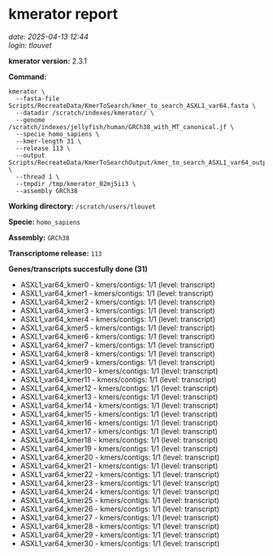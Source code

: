 # kmerator report
*date: 2025-04-13 12:44*  
*login: tlouvet*

**kmerator version:** 2.3.1

**Command:**

```
kmerator \
  --fasta-file Scripts/RecreateData/KmerToSearch/kmer_to_search_ASXL1_var64.fasta \
  --datadir /scratch/indexes/kmerator/ \
  --genome /scratch/indexes/jellyfish/human/GRCh38_with_MT_canonical.jf \
  --specie homo_sapiens \
  --kmer-length 31 \
  --release 113 \
  --output Scripts/RecreateData/KmerToSearchOutput/kmer_to_search_ASXL1_var64_output \
  --thread 1 \
  --tmpdir /tmp/kmerator_02mj5ii3 \
  --assembly GRCh38
```

**Working directory:** `/scratch/users/tlouvet`

**Specie:** `homo_sapiens`

**Assembly:** `GRCh38`

**Transcriptome release:** `113`

**Genes/transcripts succesfully done (31)**

- ASXL1_var64_kmer0 - kmers/contigs: 1/1 (level: transcript)
- ASXL1_var64_kmer1 - kmers/contigs: 1/1 (level: transcript)
- ASXL1_var64_kmer2 - kmers/contigs: 1/1 (level: transcript)
- ASXL1_var64_kmer3 - kmers/contigs: 1/1 (level: transcript)
- ASXL1_var64_kmer4 - kmers/contigs: 1/1 (level: transcript)
- ASXL1_var64_kmer5 - kmers/contigs: 1/1 (level: transcript)
- ASXL1_var64_kmer6 - kmers/contigs: 1/1 (level: transcript)
- ASXL1_var64_kmer7 - kmers/contigs: 1/1 (level: transcript)
- ASXL1_var64_kmer8 - kmers/contigs: 1/1 (level: transcript)
- ASXL1_var64_kmer9 - kmers/contigs: 1/1 (level: transcript)
- ASXL1_var64_kmer10 - kmers/contigs: 1/1 (level: transcript)
- ASXL1_var64_kmer11 - kmers/contigs: 1/1 (level: transcript)
- ASXL1_var64_kmer12 - kmers/contigs: 1/1 (level: transcript)
- ASXL1_var64_kmer13 - kmers/contigs: 1/1 (level: transcript)
- ASXL1_var64_kmer14 - kmers/contigs: 1/1 (level: transcript)
- ASXL1_var64_kmer15 - kmers/contigs: 1/1 (level: transcript)
- ASXL1_var64_kmer16 - kmers/contigs: 1/1 (level: transcript)
- ASXL1_var64_kmer17 - kmers/contigs: 1/1 (level: transcript)
- ASXL1_var64_kmer18 - kmers/contigs: 1/1 (level: transcript)
- ASXL1_var64_kmer19 - kmers/contigs: 1/1 (level: transcript)
- ASXL1_var64_kmer20 - kmers/contigs: 1/1 (level: transcript)
- ASXL1_var64_kmer21 - kmers/contigs: 1/1 (level: transcript)
- ASXL1_var64_kmer22 - kmers/contigs: 1/1 (level: transcript)
- ASXL1_var64_kmer23 - kmers/contigs: 1/1 (level: transcript)
- ASXL1_var64_kmer24 - kmers/contigs: 1/1 (level: transcript)
- ASXL1_var64_kmer25 - kmers/contigs: 1/1 (level: transcript)
- ASXL1_var64_kmer26 - kmers/contigs: 1/1 (level: transcript)
- ASXL1_var64_kmer27 - kmers/contigs: 1/1 (level: transcript)
- ASXL1_var64_kmer28 - kmers/contigs: 1/1 (level: transcript)
- ASXL1_var64_kmer29 - kmers/contigs: 1/1 (level: transcript)
- ASXL1_var64_kmer30 - kmers/contigs: 1/1 (level: transcript)
